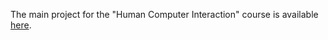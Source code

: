 The main project for the "Human Computer Interaction" course is available [here](https://github.com/Ippo03/sign-stage).